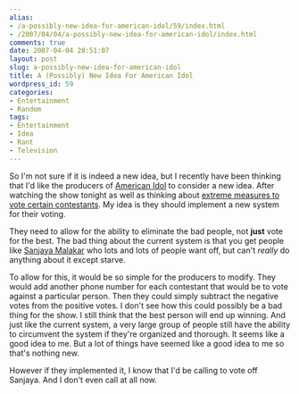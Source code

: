 ```yaml
---
alias:
- /a-possibly-new-idea-for-american-idol/59/index.html
- /2007/04/04/a-possibly-new-idea-for-american-idol/index.html
comments: true
date: 2007-04-04 20:51:07
layout: post
slug: a-possibly-new-idea-for-american-idol
title: A (Possibly) New Idea For American Idol
wordpress_id: 59
categories:
- Entertainment
- Random
tags:
- Entertainment
- Idea
- Rant
- Television
---
```


So I'm not sure if it is indeed a new idea, but I recently have been thinking that I'd like the producers of [American Idol](http://www.americanidol.com/) to consider a new idea.  After watching the show tonight as well as thinking about [extreme measures to vote certain contestants](http://www.myspace.com/starvationforsanjaya).  My idea is they should implement a new system for their voting.

They need to allow for the ability to eliminate the bad people, not **just** vote for the best.  The bad thing about the current system is that you get people like [Sanjaya Malakar](http://www.americanidol.com/contestants/season6/sanjaya_malakar/) who lots and lots of people want off, but can't _really_ do anything about it except starve.

To allow for this, it would be so simple for the producers to modify.  They would add another phone number for each contestant that would be to vote against a particular person.  Then they could simply subtract the negative votes from the positive votes.  I don't see how this could possibly be a bad thing for the show.  I still think that the best person will end up winning.  And just like the current system, a very large group of people still have the ability to circumvent the system if they're organized and thorough.  It seems like a good idea to me.  But a lot of things have seemed like a good idea to me so that's nothing new.

However if they implemented it, I know that I'd be calling to vote off Sanjaya.  And I don't even call at all now.
